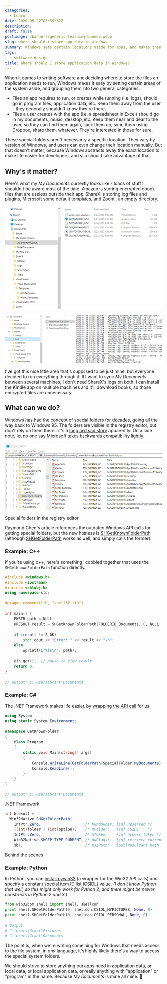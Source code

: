 ```yaml
---
categories:
  - Learn
date: 2020-05-22T03:59:32Z
description:
draft: false
postimage: /banners/generic-learning-banner.webp
slug: where-should-i-store-app-data-in-windows
summary: Windows sets certain locations aside for apps, and makes them easily discoverable for devs to use. Let's see how.
tags:
  - software-design
title: Where should I store application data in Windows?
---
```

When it comes to writing software and deciding where to store the files an application needs to run, Windows makes it easy by setting certain areas of the system aside, and grouping them into two general categories.

- Files an app requires to run, or creates while running (i.e. logs), should go in program files, application data, etc. Keep them away from the user - they generally shouldn't know they're there.
- Files a user creates with the app (i.e. a spreadsheet in Excel) should go in my documents, music, desktop, etc. Keep them near and dear to the user, so they can find them again, back them up, sync them using Dropbox, share them, whatever. They're interested in those for sure.

These special folders aren't necessarily a specific location. They vary by version of Windows, and users can even change their location manually. But that doesn't matter, because Windows abstracts away the exact location to make life easier for developers, and you should take advantage of that.

## Why's it matter?

Here's what my _My Documents_ currently looks like - loads of stuff I shouldn't be aware most of the time. Amazon is storing encrypted ebook files that are useless outside their app, ShareX is storing log files and plugins, Microsoft some default templates, and Zoom.. an empty directory.

![](image-27.png)

![](image-28.png)

I've got this nice little area that's supposed to be just mine, but everyone decided to run everything through it. If I want to sync _My Documents_ between several machines, I don't need ShareX's logs on both. I can install the Kindle app on multiple machines and it'll download books, so those encrypted files are unnecessary.

## What can we do?

Windows has had the concept of special folders for decades, going all the way back to Windows 95. The folders are visible in the registry editor, but don't rely on them there.. it's a [long and sad story](https://devblogs.microsoft.com/oldnewthing/20031103-00/?p=41973) apparently. On a side note, let no one say Microsoft takes backwards compatibility lightly.

![](image-29.png)

Special folders in the registry editor

Raymond Chen's article references the outdated Windows API calls for getting special folders, but the new hotness is [SHGetKnownFolderPath](https://docs.microsoft.com/en-us/windows/win32/api/shlobj_core/nf-shlobj_core-shgetknownfolderpath) (although [SHGetFolderPath](https://docs.microsoft.com/en-us/windows/win32/api/shlobj_core/nf-shlobj_core-shgetfolderpatha) works as well, and simply calls the former).

### Example: C++

If you're using c++, here's something I cobbled together that uses the `SHGetKnownFolderPath` function directly.

```c++
#include <windows.h>
#include <iostream>
#include <shlobj.h>
using namespace std;

#pragma comment(lib, "shell32.lib")

int main() {
    PWSTR path = NULL;
    HRESULT result = SHGetKnownFolderPath(FOLDERID_Documents, 0, NULL, &path);

    if (result != S_OK)
        std::cout << "Error: " << result << "\n";
    else
        wprintf(L"%ls\n", path);

    cin.get();  // pause to view result
    return 0;
}

// output: C:\Users\Grant\Documents
```

### Example: C\#

The .NET Framework makes life easier, by [wrapping the API call](https://referencesource.microsoft.com/#mscorlib/system/environment.cs,1445) for us.

```csharp
using System
using static System.Environment;

namespace GetKnownFolder
{
    class Program
    {
        static void Main(string[] args)
        {
            Console.WriteLine(GetFolderPath(SpecialFolder.MyDocuments));
            Console.ReadLine();
        }
    }
}

// output: C:\Users\Grant\Documents
```

.NET Framework

```csharp
int hresult =
  Win32Native.SHGetFolderPath(
    IntPtr.Zero,                    /* hwndOwner: [in] Reserved */
    ((int)folder | (int)option),    /* nFolder:   [in] CSIDL    */
    IntPtr.Zero,                    /* hToken:    [in] access token */
    Win32Native.SHGFP_TYPE_CURRENT, /* dwFlags:   [in] retrieve current path */
    sb);                            /* pszPath:   [out]resultant path */
```

Behind the scenes

### Example: Python

In Python, you can [install pywin32](https://pypi.org/project/pywin32/227/) (a wrapper for the Win32 API calls) and specify a [constant special item ID list](https://docs.microsoft.com/en-us/windows/win32/shell/csidl) (CSIDL) value. _(I don't know Python that well, so this might only work for Python 2, and there might be newer constructs in Python 2 and 3.)_

```python
from win32com.shell import shell, shellcon
print shell.SHGetFolderPath(0, shellcon.CSIDL_MYPICTURES, None, 0)
print shell.SHGetFolderPath(0, shellcon.CSIDL_PERSONAL, None, 0)

# Output:
# C:\Users\Grant\Pictures
# C:\Users\Grant\Documents
```

The point is, when we're writing something for Windows that needs access to the file system, in _any_ language, it's highly likely there's a way to access the special system folders.

We should strive to store anything our apps need in application data, or local data, or local application data, or really anything with "application" or "program" in the name. Because _My Documents_ is mine all mine. 🙂
